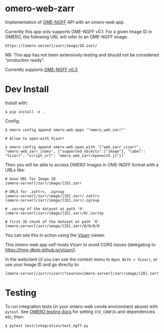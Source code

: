 # omero-web-zarr

Implementation of [OME-NGFF](https://ngff.openmicroscopy.org/latest/) API with an omero-web app.

Currently this app only supports OME-NGFF v0.1.
For a given Image ID in OMERO, the following URL will refer to an OME-NGFF image:

    https://[omero-server]/zarr/image/ID.zarr/

NB: This app has not been extensively testing and should not be considered "production ready".

Currently supports [OME-NGFF v0.3](https://ngff.openmicroscopy.org/0.2/index.html).

# Dev Install

Install with:

    $ pip install -e .

Config:

    $ omero config append omero.web.apps '"omero_web_zarr"'

    # Allow to open-with Vizarr

    $ omero config append omero.web.open_with '["web_zarr_vizarr", "omero_web_zarr_index", {"supported_objects":["image"], "label": "Vizarr", "script_url": "omero_web_zarr/openwith.js"}]'

Then you will be able to access OMERO Images in OME-NGFF format with a URLs like:

    # base URL for Image ID
    [omero-server]/zarr/image/[ID].zarr

    # URLS for .zattrs, .zgroup
    [omero-server]/zarr/image/[ID].zarr/.zattrs
    [omero-server]/zarr/image/[ID].zarr/.zgroup

    # .zarray of the dataset at path '0'
    [omero-server]/zarr/image/[ID].zarr/0/.zarray

    # first 3D chunk of the dataset at path '0'
    [omero-server]/zarr/image/[ID].zarr/0/0/0/0


You can see this in action using the [Vizarr](https://github.com/hms-dbmi/vizarr/) viewer.

This omero-web app self-hosts Vizarr to avoid CORS issues (delegating to https://hms-dbmi.github.io/vizarr/).

In the webclient UI you can use the context menu to `Open With > Vizarr`, or use your Image ID and go directly to:

    [omero-server]/zarr/vizarr/?source=[omero-server]/zarr/image/[ID].zarr

# Testing

To run integration tests (in your omero-web conda environment above) with `pytest`.
See [OMERO testing docs](https://docs.openmicroscopy.org/latest/omero/developers/testing.html)
for setting `ICE_CONFIG` and dependencies etc, then:

    $ pytest test/integration/test_ngff.py

